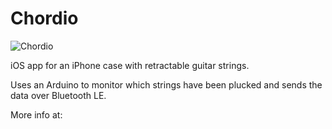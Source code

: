 Chordio
=================
![Chordio](http://simsalapim.github.io/chordiopages/chordio.png "Mockup")

iOS app for an iPhone case with retractable guitar strings.

Uses an Arduino to monitor which strings have been plucked and sends the data over Bluetooth LE.

More info at: 
[](http://simsalapim.github.io/chordiopages/about.html)
